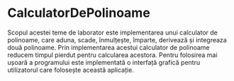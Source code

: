# CalculatorDePolinoame
Scopul acestei teme de laborator este implementarea unui calculator de polinoame, care aduna, scade, înmulțește, împarte, derivează și integreaza două polinoame.
Prin implementarea acestui  calculator de polinoame reducem timpul pierdut pentru calcularea acestora. Pentru folosirea mai ușoară a programului este implementată o interfață grafică pentru utilizatorul care folosește această aplicație.
